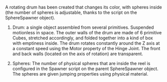 A rotating drum has been created that changes its color, with spheres inside (the number of spheres is adjustable, thanks to the script on the SphereSpawner object).

1. Drum: a single object assembled from several primitives. Suspended motionless in space. The outer walls of the drum are made of 6 primitive Cubes, stretched accordingly, and folded together into a kind of box with emptiness inside. The drum rotates constantly around the Z axis at a constant speed using the Motor property of the Hinge Joint. The front and back walls (located on the axis of rotation) are transparent.

2. Spheres: The number of physical spheres that are inside the reel is configured in the Spawner script on the parent SphereSpawner object. The spheres are given jumping properties using physical material.
